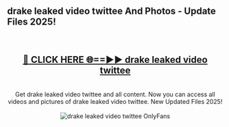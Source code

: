 <h2>drake leaked video twittee And Photos - Update Files 2025!</h2>
<br>
<div align="center">
<h2><a href="https://betterlinks.top/A2PfLJ" rel="nofollow">🔴 CLICK HERE 🌐==►► drake leaked video twittee</a></h2>
<br>
Get drake leaked video twittee and all content. Now you can access all videos and pictures of drake leaked video twittee. New Updated Files 2025!
<br>
<br>
<a href="https://betterlinks.top/A2PfLJ" rel="nofollow" data-target="animated-image.originalLink"><img src="https://i.imgur.com/dJHk4Zq.gif" alt="drake leaked video twittee OnlyFans" style="max-width: 100%; display: inline-block;" data-target="animated-image.originalImage"></a>
</div>
<br>